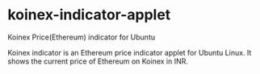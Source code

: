 # koinex-indicator-applet
Koinex Price(Ethereum) indicator for Ubuntu 

Koinex indicator is an Ethereum price indicator applet for Ubuntu Linux. It shows the current price of Ethereum on Koinex in INR.

